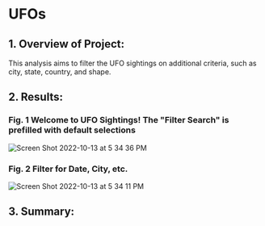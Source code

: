 # UFOs

## 1. Overview of Project:
This analysis aims to filter the UFO sightings on additional criteria, such as city, state, country, and shape. 

## 2. Results:

### Fig. 1 Welcome to UFO Sightings!  The "Filter Search" is prefilled with default selections

![Screen Shot 2022-10-13 at 5 34 36 PM](https://user-images.githubusercontent.com/108419097/195716300-17238d08-cc1e-4ce0-9830-922ffc61e857.png)

### Fig. 2 Filter for Date, City, etc.

![Screen Shot 2022-10-13 at 5 34 11 PM](https://user-images.githubusercontent.com/108419097/195717482-1116d260-5cf8-4750-90f7-eecded463d1a.png)

### 

## 3. Summary:

